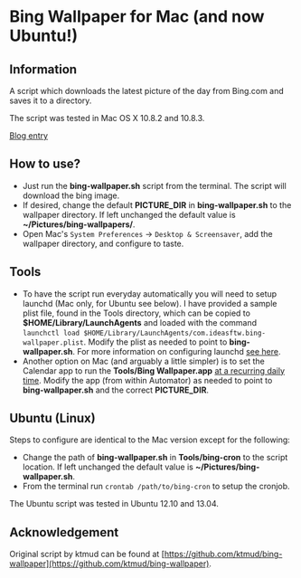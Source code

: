 Bing Wallpaper for Mac (and now Ubuntu!)
========================================

Information
-----------
A script which downloads the latest picture of the day from Bing.com and saves
it to a directory.

The script was tested in Mac OS X 10.8.2 and 10.8.3.

[Blog entry](http://blog.ideasftw.com/2012/12/bing-desktop-for-mac.html)

How to use?
-----------
* Just run the **bing-wallpaper.sh** script from the terminal. The script will
download the bing image.
* If desired, change the default **PICTURE_DIR** in **bing-wallpaper.sh** to the
wallpaper directory. If left unchanged the default value is
**~/Pictures/bing-wallpapers/**.
* Open Mac's `System Preferences` -> `Desktop & Screensaver`, add the wallpaper
directory, and configure to taste.

Tools
-----
* To have the script run everyday automatically you will need to setup launchd
(Mac only, for Ubuntu see below). I have provided a sample plist file, found in
the Tools directory, which can be copied to **$HOME/Library/LaunchAgents** and
loaded with the command `launchctl load
$HOME/Library/LaunchAgents/com.ideasftw.bing-wallpaper.plist`. Modify the plist
as needed to point to **bing-wallpaper.sh**. For more information on configuring
launchd [see here](http://blog.ideasftw.com/2013/02/run-script-from-launchd-instead-of-cron.html).
* Another option on Mac (and arguably a little simpler) is to set the Calendar
app to run the **Tools/Bing Wallpaper.app** [at a recurring daily time](http://blog.ideasftw.com/2013/03/use-mac-calendar-and-automator-to-run.html).
Modify the app (from within Automator) as needed to point to **bing-wallpaper.sh**
and the correct **PICTURE_DIR**.

Ubuntu (Linux)
--------------
Steps to configure are identical to the Mac version except for the following:

* Change the path of **bing-wallpaper.sh** in **Tools/bing-cron** to the script
location. If left unchanged the default value is **~/Pictures/bing-wallpaper.sh**.
* From the terminal run `crontab /path/to/bing-cron` to setup the cronjob.

The Ubuntu script was tested in Ubuntu 12.10 and 13.04.

Acknowledgement
---------------
Original script by ktmud can be found at [https://github.com/ktmud/bing-wallpaper](https://github.com/ktmud/bing-wallpaper).
